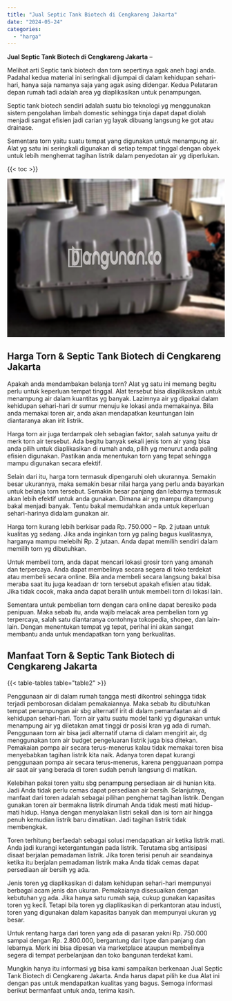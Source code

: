 ```yaml
---
title: "Jual Septic Tank Biotech di Cengkareng Jakarta"
date: "2024-05-24"
categories: 
  - "harga"
---
```


**Jual Septic Tank Biotech di Cengkareng Jakarta** –

Melihat arti Septic tank biotech dan torn sepertinya agak aneh bagi anda. Padahal kedua material ini seringkali dijumpai di dalam kehidupan sehari-hari, hanya saja namanya saja yang agak asing didengar. Kedua Pelataran depan rumah tadi adalah area yg diaplikasikan untuk penampungan.

Septic tank biotech sendiri adalah suatu bio teknologi yg menggunakan sistem pengolahan limbah domestic sehingga tinja dapat dapat diolah menjadi sangat efisien jadi carian yg layak dibuang langsung ke got atau drainase.

Sementara torn yaitu suatu tempat yang digunakan untuk menampung air. Alat yg satu ini seringkali digunakan di setiap tempat tinggal dengan obyek untuk lebih menghemat tagihan listrik dalam penyedotan air yg diperlukan.

{{< toc >}}

![Jual Septic Tank Biotech di Cengkareng Jakarta](/images/jual-bio-septictank-33.png)

## Harga Torn & Septic Tank Biotech di Cengkareng Jakarta

Apakah anda mendambakan belanja torn? Alat yg satu ini memang begitu perlu untuk keperluan tempat tinggal. Alat tersebut bisa diaplikasikan untuk menampung air dalam kuantitas yg banyak. Lazimnya air yg dipakai dalam kehidupan sehari-hari dr sumur menuju ke lokasi anda memakainya. Bila anda memakai toren air, anda akan mendapatkan keuntungan lain diantaranya akan irit listrik.

Harga torn air juga terdampak oleh sebagian faktor, salah satunya yaitu dr merk torn air tersebut. Ada begitu banyak sekali jenis torn air yang bisa anda pilih untuk diaplikasikan di rumah anda, pilih yg menurut anda paling efisien digunakan. Pastikan anda menentukan torn yang tepat sehingga mampu digunakan secara efektif.

Selain dari itu, harga torn termasuk dipengaruhi oleh ukurannya. Semakin besar ukurannya, maka semakin besar nilai harga yang perlu anda bayarkan untuk belanja torn tersebut. Semakin besar panjang dan lebarnya termasuk akan lebih efektif untuk anda gunakan. Dimana air yg mampu ditampung bakal menjadi banyak. Tentu bakal memudahkan anda untuk keperluan sehari-harinya didalam gunakan air.

Harga torn kurang lebih berkisar pada Rp. 750.000 – Rp. 2 jutaan untuk kualitas yg sedang. Jika anda inginkan torn yg paling bagus kualitasnya, harganya mampu melebihi Rp. 2 jutaan. Anda dapat memilih sendiri dalam memilih torn yg dibutuhkan.

Untuk membeli torn, anda dapat mencari lokasi grosir torn yang amanah dan terpercaya. Anda dapat membelinya secara segera di toko terdekat atau membeli secara online. Bila anda membeli secara langsung bakal bisa meraba saat itu juga keadaan dr torn tersebut apakah efisien atau tidak. Jika tidak cocok, maka anda dapat beralih untuk membeli torn di lokasi lain.

Sementara untuk pembelian torn dengan cara online dapat beresiko pada penipuan. Maka sebab itu, anda wajib melacak area pembelian torn yg terpercaya, salah satu diantaranya contohnya tokopedia, shopee, dan lain-lain. Dengan menentukan tempat yg tepat, perihal ini akan sangat membantu anda untuk mendapatkan torn yang berkualitas.

## Manfaat Torn & Septic Tank Biotech di Cengkareng Jakarta

{{< table-tables table="table2" >}}

Penggunaan air di dalam rumah tangga mesti dikontrol sehingga tidak terjadi pemborosan didalam pemakaiannya. Maka sebab itu dibutuhkan tempat penampungan air sbg alternatif irit di dalam pemanfaatan air di kehidupan sehari-hari. Torn air yaitu suatu model tanki yg digunakan untuk menampung air yg diletakan amat tinggi dr posisi kran yg ada di rumah. Penggunaan torn air bisa jadi alternatif utama di dalam mengirit air, dg menggunakan torn air budget pengeluaran listrik juga bisa ditekan. Pemakaian pompa air secara terus-menerus kalau tidak memakai toren bisa menyebabkan tagihan listrik kita naik. Adanya toren dapat kurangi penggunaan pompa air secara terus-menerus, karena pengguanaan pompa air saat air yang berada di toren sudah penuh langsung di matikan.

Kelebihan pakai toren yaitu sbg penampung persediaan air di hunian kita. Jadi Anda tidak perlu cemas dapat persediaan air bersih. Selanjutnya, manfaat dari toren adalah sebagai pilihan penghemat tagihan listrik. Dengan gunakan toren air bermakna listrik dirumah Anda tidak mesti mati hidup-mati hidup. Hanya dengan menyalakan listri sekali dan isi torn air hingga penuh kemudian listrik baru dimatikan. Jadi tagihan listrik tidak membengkak.

Toren terhitung berfaedah sebagai solusi mendapatkan air ketika listrik mati. Anda jadi kurangi ketergantungan pada listrik. Terutama sbg antisipasi disaat berjalan pemadaman listrik. Jika toren terisi penuh air seandainya ketika itu berjalan pemadaman listrik maka Anda tidak cemas dapat persediaan air bersih yg ada.

Jenis toren yg diaplikasikan di dalam kehidupan sehari-hari mempunyai berbagai acam jenis dan ukuran. Pemakaianya disesuaikan dengan kebutuhan yg ada. Jika hanya satu rumah saja, cukup gunakan kapasitas toren yg kecil. Tetapi bila toren yg diaplikasikan di perkantoran atau industi, toren yang digunakan dalam kapasitas banyak dan mempunyai ukuran yg besar.

Untuk rentang harga dari toren yang ada di pasaran yakni Rp. 750.000 sampai dengan Rp. 2.800.000, bergantung dari type dan panjang dan lebarnya. Merk ini bisa dipesan via marketplace ataupun membelinya segera di tempat perbelanjaan dan toko bangunan terdekat kami.

Mungkin hanya itu informasi yg bisa kami sampaikan berkenaan Jual Septic Tank Biotech di Cengkareng Jakarta. Anda harus dapat pilih ke dua Alat ini dengan pas untuk mendapatkan kualitas yang bagus. Semoga informasi berikut bermanfaat untuk anda, terima kasih.
